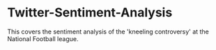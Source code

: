 # Twitter-Sentiment-Analysis

This covers the sentiment analysis of the 'kneeling controversy' at the National Football league.
